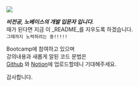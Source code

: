 <img src="https://capsule-render.vercel.app/api?type=Venom&color=auto&height=300&section=header&text=PG_%20fullsack&fontSize=90" />

**_비전공, 노베이스의 개발 입문자 입니다._** <br/>
때가 된다면 지금 이 _README_를 지우도록 하겠습니다. <br/>
```그때까지 노력하려는 중!!!!!```

Bootcamp에 참여하고 있으며  
강의내용과 새롭게 알된 코드 문법은  
[Github](www.github.com/GNOSss) 와 [Notion](https://www.notion.so/PGdev-series5-12fcf37612468099bb4ff52ce44b8ba4)에 업로드할테니 기대해주세요.  

감사합니다.

